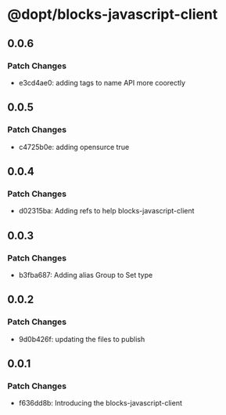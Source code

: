 # @dopt/blocks-javascript-client

## 0.0.6

### Patch Changes

- e3cd4ae0: adding tags to name API more coorectly

## 0.0.5

### Patch Changes

- c4725b0e: adding opensurce true

## 0.0.4

### Patch Changes

- d02315ba: Adding refs to help blocks-javascript-client

## 0.0.3

### Patch Changes

- b3fba687: Adding alias Group to Set type

## 0.0.2

### Patch Changes

- 9d0b426f: updating the files to publish

## 0.0.1

### Patch Changes

- f636dd8b: Introducing the blocks-javascript-client
